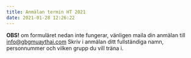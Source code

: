 ```yaml
---
title: Anmälan termin HT 2021
date: 2021-01-28 12:26:22
---
```


**OBS!** om formuläret nedan inte fungerar, vänligen maila din anmälan till info@gbgmuaythai.com
Skriv i anmälan ditt fullständiga namn, personnummer och vilken grupp du vill träna i.

<script type="text/javascript" src="https://form.jotform.com/jsform/210268020454041"></script>